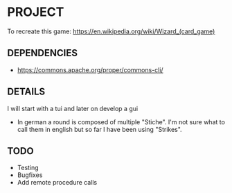 # PROJECT
To recreate this game:
https://en.wikipedia.org/wiki/Wizard_(card_game)

## DEPENDENCIES
- https://commons.apache.org/proper/commons-cli/

## DETAILS
I will start with a tui and later on develop a gui

- In german a round is composed of multiple "Stiche". I'm not sure what to call them in english but so far I have been using "Strikes".

## TODO
- Testing
- Bugfixes
- Add remote procedure calls